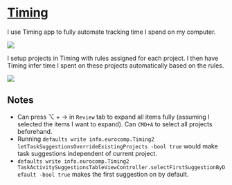 # [Timing](https://timingapp.com/?lang=en)

I use Timing app to fully automate tracking time I spend on my computer.

![](https://i.imgur.com/K2wrkjS.png)

I setup projects in Timing with rules assigned for each project. I then have Timing infer time I spent on these projects automatically based on the rules.

![](https://i.imgur.com/Kcvxqjh.png)

## Notes

- Can press ⌥ + → in `Review` tab to expand all items fully (assuming I selected the items I want to expand). Can `CMD+A` to select all projects beforehand.
- Running `defaults write info.eurocomp.Timing2 letTaskSuggestionsOverrideExistingProjects -bool true` would make task suggestions independent of current project.
- `defaults write info.eurocomp.Timing2 TaskActivitySuggestionsTableViewController.selectFirstSuggestionByDefault -bool true` makes the first suggestion on by default.
